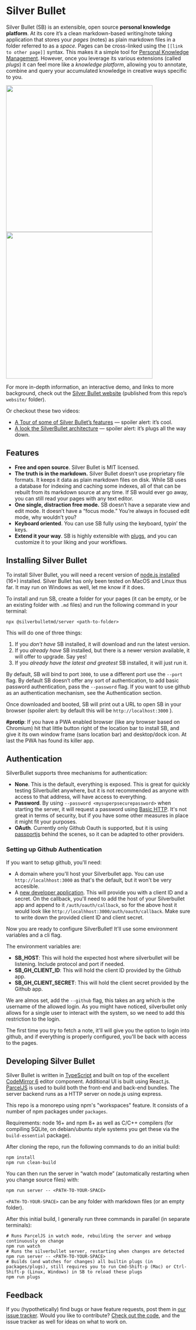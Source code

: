 # Silver Bullet

Silver Bullet (SB) is an extensible, open source **personal knowledge platform**. At its core it’s a clean markdown-based writing/note taking application that stores your _pages_ (notes) as plain markdown files in a folder referred to as a _space_. Pages can be cross-linked using the `[[link to other page]]` syntax. This makes it a simple tool for [Personal Knowledge Management](https://en.wikipedia.org/wiki/Personal_knowledge_management). However, once you leverage its various extensions (called _plugs_) it can feel more like a _knowledge platform_, allowing you to annotate, combine and query your accumulated knowledge in creative ways specific to you.

<img src="https://github.com/silverbulletmd/silverbullet/raw/main/images/silverbullet-pwa.png" height="400"/><img src="https://github.com/silverbulletmd/silverbullet/raw/main/images/silverbullet-ios.png" height="400"/>

For more in-depth information, an interactive demo, and links to more background, check out the [Silver Bullet website](https://silverbullet.md) (published from this repo’s `website/` folder).

Or checkout these two videos:

* [A Tour of some of Silver Bullet’s features](https://youtu.be/RYdc3UF9gok) — spoiler alert: it’s cool.
* [A look the SilverBullet architecture](https://youtu.be/mXCGau05p5o) — spoiler alert: it’s plugs all the way down.

## Features

* **Free and open source**. Silver Bullet is MIT licensed.
* **The truth is in the markdown.** Silver Bullet doesn’t use proprietary file formats. It keeps it data as plain markdown files on disk. While SB uses a database for indexing and caching some indexes, all of that can be rebuilt from its markdown source at any time. If SB would ever go away, you can still read your pages with any text editor.
* **One single, distraction free mode.** SB doesn’t have a separate view and edit mode. It doesn’t have a “focus mode.” You’re always in focused edit mode, why wouldn’t you?
* **Keyboard oriented**. You can use SB fully using the keyboard, typin’ the keys.
* **Extend it your way**. SB is highly extensible with [plugs](https://silverbullet.md/🔌_Plugs), and you can customize it to your liking and your workflows.

## Installing Silver Bullet

To install Silver Bullet, you will need a recent version of [node.js installed](https://nodejs.org/en/) (16+) installed. Silver Bullet has only been tested on MacOS and Linux thus far. It may run on Windows as well, let me know if it does.

To install and run SB, create a folder for your pages (it can be empty, or be an existing folder with `.md` files) and run the following command in your terminal:

```cli
npx @silverbulletmd/server <path-to-folder>
````

This will do one of three things:

1. If you _don’t have_ SB installed, it will download and run the latest version.
2. If you _already have_ SB installed, but there is a newer version available, it will offer to upgrade. Say yes!
3. If you _already have the latest and greatest_ SB installed, it will just run it.

By default, SB will bind to port `3000`, to use a different port use the `--port` flag. By default SB doesn’t offer any sort of authentication, to add basic password authentication, pass the `--password` flag. If you want to use github as an authentication mechanism, see the Authentication section.

Once downloaded and booted, SB will print out a URL to open SB in your browser (spoiler alert: by default this will be `http://localhost:3000` ).

**#protip**: If you have a PWA enabled browser (like any browser based on Chromium) hit that little button right of the location bar to install SB, and give it its own window frame (sans location bar) and desktop/dock icon. At last the PWA has found its killer app.

## Authentication

SilverBullet supports three mechanisms for authentication:

* **None**. This is the default, everything is exposed. This is great for quickly testing Silverbullet anywhere, but it is not recommended as anyone with access to that address, will have access to everything.
* **Password**. By using `--password <mysuperpsecurepassword>` when starting the server, it will request a password using [Basic HTTP](https://developer.mozilla.org/en-US/docs/Web/HTTP/Authentication#basic_authentication_scheme). It's not great in terms of security, but if you have some other measures in place it might fit your purposes.
* **OAuth**. Currently only Github Oauth is supported, but it is using [passportjs](https://passportjs.org) behind the scenes, so it can be adapted to other providers.

### Setting up Github Authentication

If you want to setup github, you'll need:

* A domain where you'll host your Silverbullet app. You can use `http://localhhost:3000` as that's the default, but it won't be very accesible.
* A [new developer application](https://github.com/settings/applications/new). This will provide you with a client ID and a secret. On the callback, you'll need to add the host of your Silverbullet app and append to it `/auth/oauth/callback`, so for the above host it would look like `http://localhhost:3000/auth/oauth/callback`. Make sure to write down the provided  client ID and client secret.

Now you are ready to configure SilverBullet! It'll use some environment variables and a cli flag.

The environment variables are:

* **SB_HOST**: This will hold the expected host where silverbullet will be listening. Include protocol and port if needed.
* **SB_GH_CLIENT_ID**: This will hold the client ID provided by the Github app.
* **SB_GH_CLIENT_SECRET**: This will hold the client secret provided by the Github app.

We are almos set, add the `--github` flag, this takes an arg which is the username of the allowed login. As you might have noticed, silverbullet only allows for a single user to interact with the system, so we need to add this restriction to the login.

The first time you try to fetch a note, it'll will give you the option to login into github, and if everything is properly configured, you'll be back with access to the pages.

## Developing Silver Bullet

Silver Bullet is written in [TypeScript](https://www.typescriptlang.org/) and built on top of the excellent [CodeMirror 6](https://codemirror.net/) editor component. Additional UI is built using React.js. [ParcelJS](https://parceljs.org/) is used to build both the front-end and back-end bundles. The server backend runs as a HTTP server on node.js using express.

This repo is a monorepo using npm's "workspaces" feature. It consists of a number of npm packages under `packages`.

Requirements: node 16+ and npm 8+ as well as C/C++ compilers (for compiling SQLite, on debian/ubuntu style systems you get these via the `build-essential` package).

After cloning the repo, run the following commands to do an initial build:

```shell
npm install
npm run clean-build
```

You can then run the server in “watch mode” (automatically restarting when you change source files) with:

```shell
npm run server -- <PATH-TO-YOUR-SPACE>
```

`<PATH-TO-YOUR-SPACE>` can be any folder with markdown files (or an empty folder).

After this initial build, I generally run three commands in parallel (in separate terminals):

```shell
# Runs ParcelJS in watch mode, rebuilding the server and webapp continuously on change
npm run watch
# Runs the silverbullet server, restarting when changes are detected
npm run server -- <PATH-TO-YOUR-SPACE>
# Builds (and watches for changes) all builtin plugs (in packages/plugs), still requires you to run Cmd-Shift-p (Mac) or Ctrl-Shift-p (Linux, Windows) in SB to reload these plugs
npm run plugs
```

## Feedback

If you (hypothetically) find bugs or have feature requests, post them in [our issue tracker](https://github.com/silverbulletmd/silverbullet/issues). Would you like to contribute? [Check out the code](https://github.com/silverbulletmd/silverbullet), and the issue tracker as well for ideas on what to work on.
